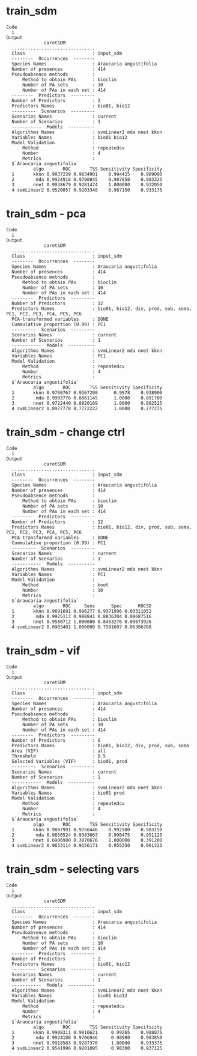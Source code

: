 # train_sdm

    Code
      i
    Output
                  caretSDM           
      ...............................
      Class                         : input_sdm
      --------  Occurrences  --------
      Species Names                 : Araucaria angustifolia 
      Number of presences           : 414 
      Pseudoabsence methods         :
          Method to obtain PAs      : bioclim 
          Number of PA sets         : 10 
          Number of PAs in each set : 414 
      --------  Predictors  ---------
      Number of Predictors          : 2 
      Predictors Names              : bio01, bio12 
      ---------  Scenarios  ---------
      Scenarios Names               : current 
      Number of Scenarios           : 1 
      -----------  Models  ----------
      Algorithms Names              : svmLinear2 mda nnet kknn 
      Variables Names               : bio01 bio12 
      Model Validation              :
          Method                    : repeatedcv 
          Number                    : 4 
          Metrics                   :
      $`Araucaria angustifolia`
              algo       ROC       TSS Sensitivity Specificity
      1       kknn 0.9937239 0.9834901    0.994425    0.989000
      2        mda 0.9924916 0.9700045    0.987850    0.983325
      3       nnet 0.9938679 0.9281474    1.000000    0.932050
      4 svmLinear2 0.9520057 0.9203348    0.987150    0.933175
      

# train_sdm - pca

    Code
      i
    Output
                  caretSDM           
      ...............................
      Class                         : input_sdm
      --------  Occurrences  --------
      Species Names                 : Araucaria angustifolia 
      Number of presences           : 414 
      Pseudoabsence methods         :
          Method to obtain PAs      : bioclim 
          Number of PA sets         : 10 
          Number of PAs in each set : 414 
      --------  Predictors  ---------
      Number of Predictors          : 12 
      Predictors Names              : bio01, bio12, div, prod, sub, soma, PC1, PC2, PC3, PC4, PC5, PC6 
      PCA-transformed variables     : DONE 
      Cummulative proportion (0.99) : PC1 
      ---------  Scenarios  ---------
      Scenarios Names               : current 
      Number of Scenarios           : 1 
      -----------  Models  ----------
      Algorithms Names              : svmLinear2 mda nnet kknn 
      Variables Names               : PC1 
      Model Validation              :
          Method                    : repeatedcv 
          Number                    : 4 
          Metrics                   :
      $`Araucaria angustifolia`
              algo       ROC       TSS Sensitivity Specificity
      1       kknn 0.9760767 0.9367208      0.9978    0.938900
      2        mda 0.9993776 0.8861145      1.0000    0.891700
      3       nnet 0.9722440 0.8820169      1.0000    0.882525
      4 svmLinear2 0.8977778 0.7772222      1.0000    0.777275
      

# train_sdm - change ctrl

    Code
      i
    Output
                  caretSDM           
      ...............................
      Class                         : input_sdm
      --------  Occurrences  --------
      Species Names                 : Araucaria angustifolia 
      Number of presences           : 414 
      Pseudoabsence methods         :
          Method to obtain PAs      : bioclim 
          Number of PA sets         : 10 
          Number of PAs in each set : 414 
      --------  Predictors  ---------
      Number of Predictors          : 12 
      Predictors Names              : bio01, bio12, div, prod, sub, soma, PC1, PC2, PC3, PC4, PC5, PC6 
      PCA-transformed variables     : DONE 
      Cummulative proportion (0.99) : PC1 
      ---------  Scenarios  ---------
      Scenarios Names               : current 
      Number of Scenarios           : 1 
      -----------  Models  ----------
      Algorithms Names              : svmLinear2 mda nnet kknn 
      Variables Names               : PC1 
      Model Validation              :
          Method                    : boot 
          Number                    : 10 
          Metrics                   :
      $`Araucaria angustifolia`
              algo       ROC     Sens      Spec      ROCSD
      1       kknn 0.9691691 0.996277 0.9371996 0.03311052
      2        mda 0.9925113 0.998841 0.8836304 0.08687516
      3       nnet 0.9580712 1.000000 0.8453276 0.09673926
      4 svmLinear2 0.8903401 1.000000 0.7591607 0.06386788
      

# train_sdm - vif

    Code
      i
    Output
                  caretSDM           
      ...............................
      Class                         : input_sdm
      --------  Occurrences  --------
      Species Names                 : Araucaria angustifolia 
      Number of presences           : 414 
      Pseudoabsence methods         :
          Method to obtain PAs      : bioclim 
          Number of PA sets         : 10 
          Number of PAs in each set : 414 
      --------  Predictors  ---------
      Number of Predictors          : 6 
      Predictors Names              : bio01, bio12, div, prod, sub, soma 
      Area (VIF)                    : all
      Threshold                     : 0.5
      Selected Variables (VIF)      : bio01, prod 
      ---------  Scenarios  ---------
      Scenarios Names               : current 
      Number of Scenarios           : 1 
      -----------  Models  ----------
      Algorithms Names              : svmLinear2 mda nnet kknn 
      Variables Names               : bio01 prod 
      Model Validation              :
          Method                    : repeatedcv 
          Number                    : 4 
          Metrics                   :
      $`Araucaria angustifolia`
              algo       ROC       TSS Sensitivity Specificity
      1       kknn 0.9887991 0.9756446    0.992500    0.983150
      2        mda 0.9850524 0.9383663    0.990475    0.951125
      3       nnet 0.6906980 0.3870676    1.000000    0.391200
      4 svmLinear2 0.9653114 0.9156171    0.955350    0.961325
      

# train_sdm - selecting vars

    Code
      i
    Output
                  caretSDM           
      ...............................
      Class                         : input_sdm
      --------  Occurrences  --------
      Species Names                 : Araucaria angustifolia 
      Number of presences           : 414 
      Pseudoabsence methods         :
          Method to obtain PAs      : bioclim 
          Number of PA sets         : 10 
          Number of PAs in each set : 414 
      --------  Predictors  ---------
      Number of Predictors          : 2 
      Predictors Names              : bio01, bio12 
      ---------  Scenarios  ---------
      Scenarios Names               : current 
      Number of Scenarios           : 1 
      -----------  Models  ----------
      Algorithms Names              : svmLinear2 mda nnet kknn 
      Variables Names               : bio01 bio12 
      Model Validation              :
          Method                    : repeatedcv 
          Number                    : 4 
          Metrics                   :
      $`Araucaria angustifolia`
              algo       ROC       TSS Sensitivity Specificity
      1       kknn 0.9908311 0.9816621     0.99265    0.988875
      2        mda 0.9924188 0.9706946     0.98980    0.983850
      3       nnet 0.9918583 0.9287376     1.00000    0.933375
      4 svmLinear2 0.9541996 0.9201095     0.98300    0.937125
      

